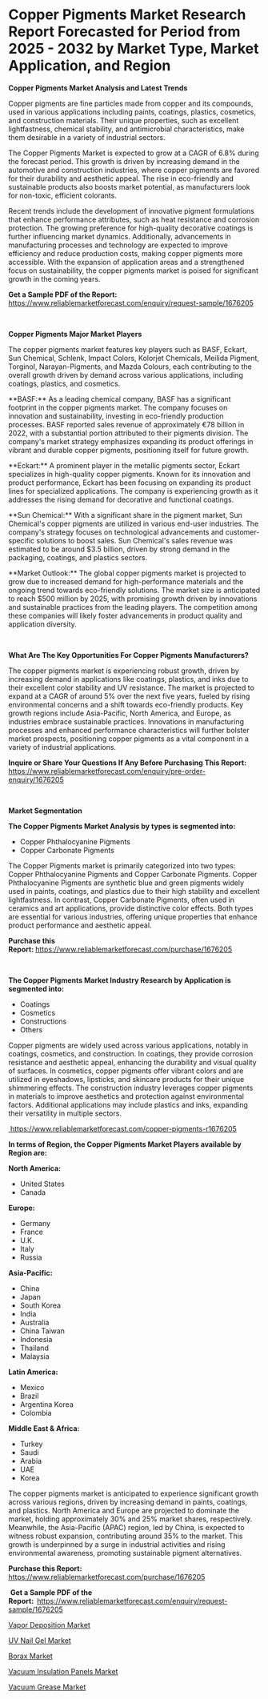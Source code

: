 <p><h1>Copper Pigments Market Research Report Forecasted for Period from 2025 -  2032 by Market Type, Market Application, and Region</h1></p><p><strong>Copper Pigments Market Analysis and Latest Trends</strong></p>
<p><p>Copper pigments are fine particles made from copper and its compounds, used in various applications including paints, coatings, plastics, cosmetics, and construction materials. Their unique properties, such as excellent lightfastness, chemical stability, and antimicrobial characteristics, make them desirable in a variety of industrial sectors.</p><p>The Copper Pigments Market is expected to grow at a CAGR of 6.8% during the forecast period. This growth is driven by increasing demand in the automotive and construction industries, where copper pigments are favored for their durability and aesthetic appeal. The rise in eco-friendly and sustainable products also boosts market potential, as manufacturers look for non-toxic, efficient colorants. </p><p>Recent trends include the development of innovative pigment formulations that enhance performance attributes, such as heat resistance and corrosion protection. The growing preference for high-quality decorative coatings is further influencing market dynamics. Additionally, advancements in manufacturing processes and technology are expected to improve efficiency and reduce production costs, making copper pigments more accessible. With the expansion of application areas and a strengthened focus on sustainability, the copper pigments market is poised for significant growth in the coming years.</p></p>
<p><strong>Get a Sample PDF of the Report:&nbsp;</strong> <a href="https://www.reliablemarketforecast.com/enquiry/request-sample/1676205?utm_campaign=2130&utm_medium=2&utm_source=Github&utm_content=ia&utm_term=31032025&utm_id=copper-pigments">https://www.reliablemarketforecast.com/enquiry/request-sample/1676205</a></p>
<p>&nbsp;</p>
<p><strong>Copper Pigments Major Market Players</strong></p>
<p><p>The copper pigments market features key players such as BASF, Eckart, Sun Chemical, Schlenk, Impact Colors, Kolorjet Chemicals, Meilida Pigment, Torginol, Narayan-Pigments, and Mazda Colours, each contributing to the overall growth driven by demand across various applications, including coatings, plastics, and cosmetics.</p><p>**BASF:** As a leading chemical company, BASF has a significant footprint in the copper pigments market. The company focuses on innovation and sustainability, investing in eco-friendly production processes. BASF reported sales revenue of approximately €78 billion in 2022, with a substantial portion attributed to their pigments division. The company's market strategy emphasizes expanding its product offerings in vibrant and durable copper pigments, positioning itself for future growth.</p><p>**Eckart:** A prominent player in the metallic pigments sector, Eckart specializes in high-quality copper pigments. Known for its innovation and product performance, Eckart has been focusing on expanding its product lines for specialized applications. The company is experiencing growth as it addresses the rising demand for decorative and functional coatings. </p><p>**Sun Chemical:** With a significant share in the pigment market, Sun Chemical's copper pigments are utilized in various end-user industries. The company's strategy focuses on technological advancements and customer-specific solutions to boost sales. Sun Chemical's sales revenue was estimated to be around $3.5 billion, driven by strong demand in the packaging, coatings, and plastics sectors.</p><p>**Market Outlook:** The global copper pigments market is projected to grow due to increased demand for high-performance materials and the ongoing trend towards eco-friendly solutions. The market size is anticipated to reach $500 million by 2025, with promising growth driven by innovations and sustainable practices from the leading players. The competition among these companies will likely foster advancements in product quality and application diversity.</p></p>
<p>&nbsp;</p>
<p><strong>What Are The Key Opportunities For Copper Pigments Manufacturers?</strong></p>
<p><p>The copper pigments market is experiencing robust growth, driven by increasing demand in applications like coatings, plastics, and inks due to their excellent color stability and UV resistance. The market is projected to expand at a CAGR of around 5% over the next five years, fueled by rising environmental concerns and a shift towards eco-friendly products. Key growth regions include Asia-Pacific, North America, and Europe, as industries embrace sustainable practices. Innovations in manufacturing processes and enhanced performance characteristics will further bolster market prospects, positioning copper pigments as a vital component in a variety of industrial applications.</p></p>
<p><strong>Inquire or Share Your Questions If Any Before Purchasing This Report:</strong> <a href="https://www.reliablemarketforecast.com/enquiry/pre-order-enquiry/1676205?utm_campaign=2130&utm_medium=2&utm_source=Github&utm_content=ia&utm_term=31032025&utm_id=copper-pigments">https://www.reliablemarketforecast.com/enquiry/pre-order-enquiry/1676205</a></p>
<p>&nbsp;</p>
<p><strong>Market Segmentation</strong></p>
<p><strong>The Copper Pigments Market Analysis by types is segmented into:</strong></p>
<p><ul><li>Copper Phthalocyanine Pigments</li><li>Copper Carbonate Pigments</li></ul></p>
<p><p>The Copper Pigments market is primarily categorized into two types: Copper Phthalocyanine Pigments and Copper Carbonate Pigments. Copper Phthalocyanine Pigments are synthetic blue and green pigments widely used in paints, coatings, and plastics due to their high stability and excellent lightfastness. In contrast, Copper Carbonate Pigments, often used in ceramics and art applications, provide distinctive color effects. Both types are essential for various industries, offering unique properties that enhance product performance and aesthetic appeal.</p></p>
<p><strong>Purchase this Report:&nbsp;</strong><a href="https://www.reliablemarketforecast.com/purchase/1676205?utm_campaign=2130&utm_medium=2&utm_source=Github&utm_content=ia&utm_term=31032025&utm_id=copper-pigments">https://www.reliablemarketforecast.com/purchase/1676205</a></p>
<p>&nbsp;</p>
<p><strong>The Copper Pigments Market Industry Research by Application is segmented into:</strong></p>
<p><ul><li>Coatings</li><li>Cosmetics</li><li>Constructions</li><li>Others</li></ul></p>
<p><p>Copper pigments are widely used across various applications, notably in coatings, cosmetics, and construction. In coatings, they provide corrosion resistance and aesthetic appeal, enhancing the durability and visual quality of surfaces. In cosmetics, copper pigments offer vibrant colors and are utilized in eyeshadows, lipsticks, and skincare products for their unique shimmering effects. The construction industry leverages copper pigments in materials to improve aesthetics and protection against environmental factors. Additional applications may include plastics and inks, expanding their versatility in multiple sectors.</p></p>
<p><a href="https://www.reliablemarketforecast.com/copper-pigments-r1676205?utm_campaign=2130&utm_medium=2&utm_source=Github&utm_content=ia&utm_term=31032025&utm_id=copper-pigments">&nbsp;https://www.reliablemarketforecast.com/copper-pigments-r1676205</a></p>
<p><strong>In terms of Region, the Copper Pigments Market Players available by Region are:</strong></p>
<p>
    <p> <strong> North America: </strong>
        <ul>
            <li>United States</li>
            <li>Canada</li>
        </ul>
        </p> 
    <p> <strong> Europe: </strong>
        <ul>
            <li>Germany</li>
            <li>France</li>
            <li>U.K.</li>
            <li>Italy</li>
            <li>Russia</li>
        </ul>
        </p> 
    <p> <strong> Asia-Pacific: </strong>
        <ul>
            <li>China</li>
            <li>Japan</li>
            <li>South Korea</li>
            <li>India</li>
            <li>Australia</li>
            <li>China Taiwan</li>
            <li>Indonesia</li>
            <li>Thailand</li>
            <li>Malaysia</li>
        </ul>
        </p> 
    <p> <strong> Latin America: </strong>
        <ul>
            <li>Mexico</li>
            <li>Brazil</li>
            <li>Argentina Korea</li>
            <li>Colombia</li>
        </ul>
        </p> 
    <p> <strong> Middle East & Africa: </strong>
        <ul>
            <li>Turkey</li>
            <li>Saudi</li>
            <li>Arabia</li>
            <li>UAE</li>
            <li>Korea</li>
        </ul>
    </p>
    </p>
<p><p>The copper pigments market is anticipated to experience significant growth across various regions, driven by increasing demand in paints, coatings, and plastics. North America and Europe are projected to dominate the market, holding approximately 30% and 25% market shares, respectively. Meanwhile, the Asia-Pacific (APAC) region, led by China, is expected to witness robust expansion, contributing around 35% to the market. This growth is underpinned by a surge in industrial activities and rising environmental awareness, promoting sustainable pigment alternatives.</p></p>
<p><strong>Purchase this Report: </strong><a href="https://www.reliablemarketforecast.com/purchase/1676205?utm_campaign=2130&utm_medium=2&utm_source=Github&utm_content=ia&utm_term=31032025&utm_id=copper-pigments">https://www.reliablemarketforecast.com/purchase/1676205</a></p>
<p>&nbsp;<strong>Get a Sample PDF of the Report:&nbsp;&nbsp;</strong><a href="https://www.reliablemarketforecast.com/enquiry/request-sample/1676205?utm_campaign=2130&utm_medium=2&utm_source=Github&utm_content=ia&utm_term=31032025&utm_id=copper-pigments">https://www.reliablemarketforecast.com/enquiry/request-sample/1676205</a></p>
<p><strong></strong></p>
<p><p><a href="https://github.com/careymartta6/Market-Research-Report-List-1/blob/main/vapor-deposition-market.md?utm_campaign=2130&utm_medium=2&utm_source=Github&utm_content=ia&utm_term=31032025&utm_id=copper-pigments">Vapor Deposition Market</a></p><p><a href="https://github.com/phillpfantis/Market-Research-Report-List-1/blob/main/uv-nail-gel-market.md?utm_campaign=2130&utm_medium=2&utm_source=Github&utm_content=ia&utm_term=31032025&utm_id=copper-pigments">UV Nail Gel Market</a></p><p><a href="https://github.com/baraohinze3x/Market-Research-Report-List-1/blob/main/borax-market.md?utm_campaign=2130&utm_medium=2&utm_source=Github&utm_content=ia&utm_term=31032025&utm_id=copper-pigments">Borax Market</a></p><p><a href="https://github.com/casalalimo40/Market-Research-Report-List-1/blob/main/vacuum-insulation-panels-market.md?utm_campaign=2130&utm_medium=2&utm_source=Github&utm_content=ia&utm_term=31032025&utm_id=copper-pigments">Vacuum Insulation Panels Market</a></p><p><a href="https://github.com/asoauoldag3n/Market-Research-Report-List-1/blob/main/vacuum-grease-market.md?utm_campaign=2130&utm_medium=2&utm_source=Github&utm_content=ia&utm_term=31032025&utm_id=copper-pigments">Vacuum Grease Market</a></p></p>